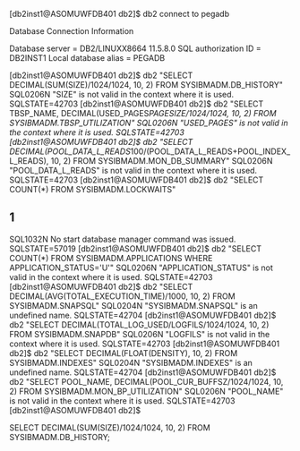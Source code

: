 [db2inst1@ASOMUWFDB401 db2]$ db2 connect to pegadb
 
   Database Connection Information
 
Database server        = DB2/LINUXX8664 11.5.8.0
SQL authorization ID   = DB2INST1
Local database alias   = PEGADB
 
[db2inst1@ASOMUWFDB401 db2]$ db2 "SELECT DECIMAL(SUM(SIZE)/1024/1024, 10, 2) FROM SYSIBMADM.DB_HISTORY"
SQL0206N  "SIZE" is not valid in the context where it is used.  SQLSTATE=42703
[db2inst1@ASOMUWFDB401 db2]$ db2 "SELECT TBSP_NAME, DECIMAL(USED_PAGES*PAGESIZE/1024/1024, 10, 2) FROM SYSIBMADM.TBSP_UTILIZATION"
SQL0206N  "USED_PAGES" is not valid in the context where it is used.
SQLSTATE=42703
[db2inst1@ASOMUWFDB401 db2]$ db2 "SELECT DECIMAL(POOL_DATA_L_READS*100/(POOL_DATA_L_READS+POOL_INDEX_L_READS), 10, 2) FROM SYSIBMADM.MON_DB_SUMMARY"
SQL0206N  "POOL_DATA_L_READS" is not valid in the context where it is used.
SQLSTATE=42703
[db2inst1@ASOMUWFDB401 db2]$ db2 "SELECT COUNT(*) FROM SYSIBMADM.LOCKWAITS"
 
1
-----------
SQL1032N  No start database manager command was issued.  SQLSTATE=57019
[db2inst1@ASOMUWFDB401 db2]$ db2 "SELECT COUNT(*) FROM SYSIBMADM.APPLICATIONS WHERE APPLICATION_STATUS='U'"
SQL0206N  "APPLICATION_STATUS" is not valid in the context where it is used.
SQLSTATE=42703
[db2inst1@ASOMUWFDB401 db2]$ db2 "SELECT DECIMAL(AVG(TOTAL_EXECUTION_TIME)/1000, 10, 2) FROM SYSIBMADM.SNAPSQL"
SQL0204N  "SYSIBMADM.SNAPSQL" is an undefined name.  SQLSTATE=42704
[db2inst1@ASOMUWFDB401 db2]$ db2 "SELECT DECIMAL(TOTAL_LOG_USED/LOGFILS/1024/1024, 10, 2) FROM SYSIBMADM.SNAPDB"
SQL0206N  "LOGFILS" is not valid in the context where it is used.
SQLSTATE=42703
[db2inst1@ASOMUWFDB401 db2]$ db2 "SELECT DECIMAL(FLOAT(DENSITY), 10, 2) FROM SYSIBMADM.INDEXES"
SQL0204N  "SYSIBMADM.INDEXES" is an undefined name.  SQLSTATE=42704
[db2inst1@ASOMUWFDB401 db2]$ db2 "SELECT POOL_NAME, DECIMAL(POOL_CUR_BUFFSZ/1024/1024, 10, 2) FROM SYSIBMADM.MON_BP_UTILIZATION"
SQL0206N  "POOL_NAME" is not valid in the context where it is used.
SQLSTATE=42703
[db2inst1@ASOMUWFDB401 db2]$



SELECT DECIMAL(SUM(SIZE)/1024/1024, 10, 2) FROM SYSIBMADM.DB_HISTORY;
